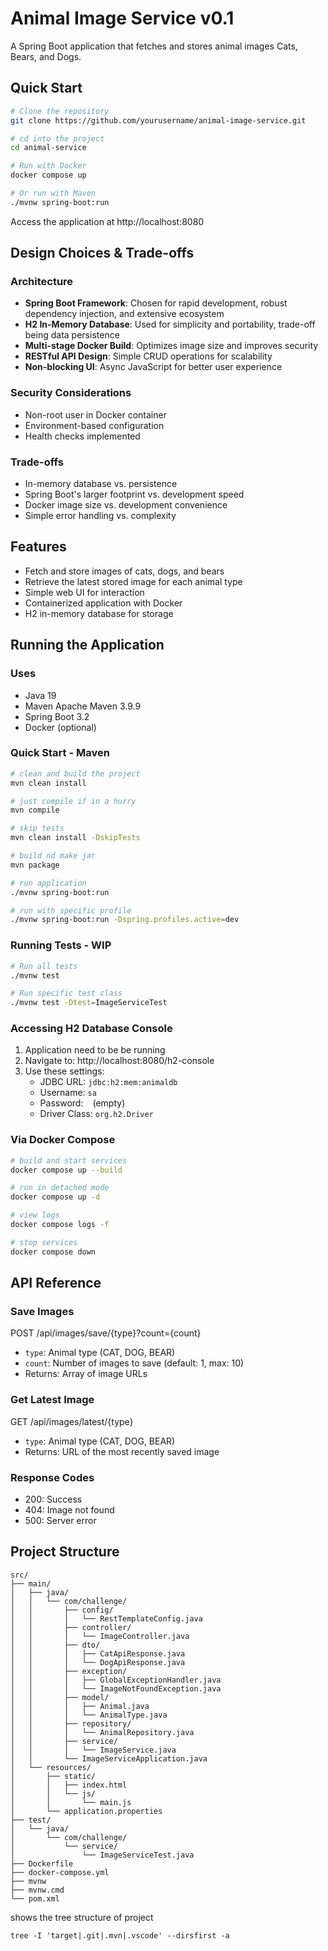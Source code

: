 # Animal Image Service v0.1

A Spring Boot application that fetches and stores animal images Cats, Bears, and Dogs.

## Quick Start

```bash
# Clone the repository
git clone https://github.com/yourusername/animal-image-service.git

# cd into the project
cd animal-service

# Run with Docker
docker compose up

# Or run with Maven
./mvnw spring-boot:run
```

Access the application at http://localhost:8080

## Design Choices & Trade-offs

### Architecture

- **Spring Boot Framework**: Chosen for rapid development, robust dependency injection, and extensive ecosystem
- **H2 In-Memory Database**: Used for simplicity and portability, trade-off being data persistence
- **Multi-stage Docker Build**: Optimizes image size and improves security
- **RESTful API Design**: Simple CRUD operations for scalability
- **Non-blocking UI**: Async JavaScript for better user experience

### Security Considerations

- Non-root user in Docker container
- Environment-based configuration
- Health checks implemented

### Trade-offs

- In-memory database vs. persistence
- Spring Boot's larger footprint vs. development speed
- Docker image size vs. development convenience
- Simple error handling vs. complexity

## Features

- Fetch and store images of cats, dogs, and bears
- Retrieve the latest stored image for each animal type
- Simple web UI for interaction
- Containerized application with Docker
- H2 in-memory database for storage

## Running the Application

### Uses

- Java 19
- Maven Apache Maven 3.9.9
- Spring Boot 3.2
- Docker (optional)

### Quick Start - Maven

```bash
# clean and build the project
mvn clean install

# just compile if in a hurry
mvn compile

# skip tests
mvn clean install -DskipTests

# build nd make jar
mvn package

# run application
./mvnw spring-boot:run

# run with specific profile
./mvnw spring-boot:run -Dspring.profiles.active=dev
```

### Running Tests - WIP

```bash
# Run all tests
./mvnw test

# Run specific test class
./mvnw test -Dtest=ImageServiceTest
```

### Accessing H2 Database Console

1. Application need to be be running
2. Navigate to: http://localhost:8080/h2-console
3. Use these settings:
   - JDBC URL: `jdbc:h2:mem:animaldb`
   - Username: `sa`
   - Password: ` ` (empty)
   - Driver Class: `org.h2.Driver`

### Via Docker Compose

```bash
# build and start services
docker compose up --build

# run in detached mode
docker compose up -d

# view logs
docker compose logs -f

# stop services
docker compose down
```

## API Reference

### Save Images

POST /api/images/save/{type}?count={count}

- `type`: Animal type (CAT, DOG, BEAR)
- `count`: Number of images to save (default: 1, max: 10)
- Returns: Array of image URLs

### Get Latest Image

GET /api/images/latest/{type}

- `type`: Animal type (CAT, DOG, BEAR)
- Returns: URL of the most recently saved image

### Response Codes

- 200: Success
- 404: Image not found
- 500: Server error

## Project Structure

```
src/
├── main/
│   ├── java/
│   │   └── com/challenge/
│   │       ├── config/
│   │       │   └── RestTemplateConfig.java
│   │       ├── controller/
│   │       │   └── ImageController.java
│   │       ├── dto/
│   │       │   ├── CatApiResponse.java
│   │       │   └── DogApiResponse.java
│   │       ├── exception/
│   │       │   ├── GlobalExceptionHandler.java
│   │       │   └── ImageNotFoundException.java
│   │       ├── model/
│   │       │   ├── Animal.java
│   │       │   └── AnimalType.java
│   │       ├── repository/
│   │       │   └── AnimalRepository.java
│   │       ├── service/
│   │       │   └── ImageService.java
│   │       └── ImageServiceApplication.java
│   └── resources/
│       ├── static/
│       │   ├── index.html
│       │   └── js/
│       │       └── main.js
│       └── application.properties
├── test/
│   └── java/
│       └── com/challenge/
│           └── service/
│               └── ImageServiceTest.java
├── Dockerfile
├── docker-compose.yml
├── mvnw
├── mvnw.cmd
└── pom.xml
```

shows the tree structure of project

```cli
tree -I 'target|.git|.mvn|.vscode' --dirsfirst -a
```
